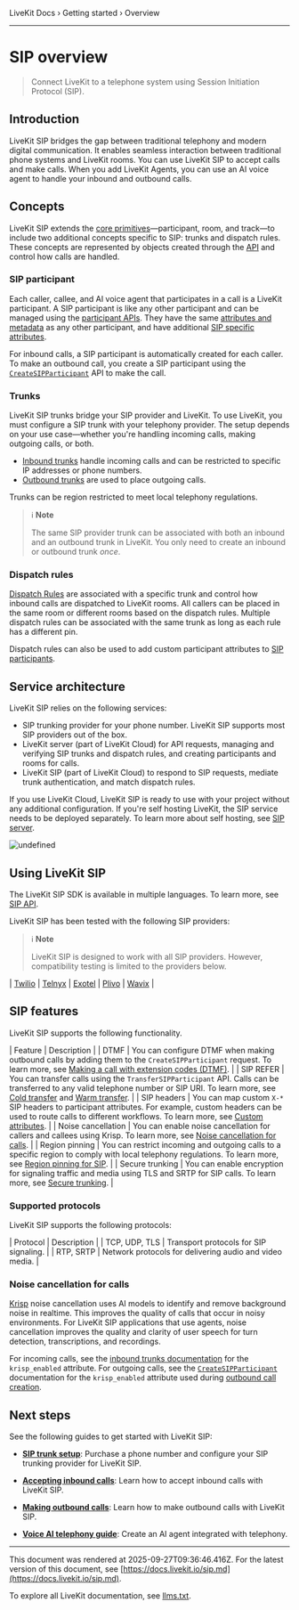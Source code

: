 LiveKit Docs › Getting started › Overview

---

# SIP overview

> Connect LiveKit to a telephone system using Session Initiation Protocol (SIP).

## Introduction

LiveKit SIP bridges the gap between traditional telephony and modern digital communication. It enables seamless interaction between traditional phone systems and LiveKit rooms. You can use LiveKit SIP to accept calls and make calls. When you add LiveKit Agents, you can use an AI voice agent to handle your inbound and outbound calls.

## Concepts

LiveKit SIP extends the [core primitives](https://docs.livekit.io/home/get-started/api-primitives.md)—participant, room, and track—to include two additional concepts specific to SIP: trunks and dispatch rules. These concepts are represented by objects created through the [API](https://docs.livekit.io/sip/api.md) and control how calls are handled.

### SIP participant

Each caller, callee, and AI voice agent that participates in a call is a LiveKit participant. A SIP participant is like any other participant and can be managed using the [participant APIs](https://docs.livekit.io/home/server/managing-participants.md). They have the same [attributes and metadata](https://docs.livekit.io/home/client/data/participant-attributes.md) as any other participant, and have additional [SIP specific attributes](https://docs.livekit.io/sip/sip-participant.md).

For inbound calls, a SIP participant is automatically created for each caller. To make an outbound call, you create a SIP participant using the [`CreateSIPParticipant`](https://docs.livekit.io/sip/api.md#createsipparticipant) API to make the call.

### Trunks

LiveKit SIP trunks bridge your SIP provider and LiveKit. To use LiveKit, you must configure a SIP trunk with your telephony provider. The setup depends on your use case—whether you're handling incoming calls, making outgoing calls, or both.

- [Inbound trunks](https://docs.livekit.io/sip/trunk-inbound.md) handle incoming calls and can be restricted to specific IP addresses or phone numbers.
- [Outbound trunks](https://docs.livekit.io/sip/trunk-outbound.md) are used to place outgoing calls.

Trunks can be region restricted to meet local telephony regulations.

> ℹ️ **Note**
> 
> The same SIP provider trunk can be associated with both an inbound and an outbound trunk in LiveKit. You only need to create an inbound or outbound trunk _once_.

### Dispatch rules

[Dispatch Rules](https://docs.livekit.io/sip/dispatch-rule.md) are associated with a specific trunk and control how inbound calls are dispatched to LiveKit rooms. All callers can be placed in the same room or different rooms based on the dispatch rules. Multiple dispatch rules can be associated with the same trunk as long as each rule has a different pin.

Dispatch rules can also be used to add custom participant attributes to [SIP participants](https://docs.livekit.io/sip/sip-participant.md).

## Service architecture

LiveKit SIP relies on the following services:

- SIP trunking provider for your phone number. LiveKit SIP supports most SIP providers out of the box.
- LiveKit server (part of LiveKit Cloud) for API requests, managing and verifying SIP trunks and dispatch rules, and creating participants and rooms for calls.
- LiveKit SIP (part of LiveKit Cloud) to respond to SIP requests, mediate trunk authentication, and match dispatch rules.

If you use LiveKit Cloud, LiveKit SIP is ready to use with your project without any additional configuration. If you're self hosting LiveKit, the SIP service needs to be deployed separately. To learn more about self hosting, see [SIP server](https://docs.livekit.io/home/self-hosting/sip-server.md).

![undefined]()

## Using LiveKit SIP

The LiveKit SIP SDK is available in multiple languages. To learn more, see [SIP API](https://docs.livekit.io/sip/api.md).

LiveKit SIP has been tested with the following SIP providers:

> ℹ️ **Note**
> 
> LiveKit SIP is designed to work with all SIP providers. However, compatibility testing is limited to the providers below.

| [Twilio](https://www.twilio.com/) | [Telnyx](https://telnyx.com/) | [Exotel](https://exotel.com) | [Plivo](https://www.plivo.com) | [Wavix](https://wavix.com/resources/guides/livekit) |

## SIP features

LiveKit SIP supports the following functionality.

| Feature | Description |
| DTMF | You can configure DTMF when making outbound calls by adding them to the `CreateSIPParticipant` request. To learn more, see [Making a call with extension codes (DTMF)](https://docs.livekit.io/sip/outbound-calls.md#dtmf). |
| SIP REFER | You can transfer calls using the `TransferSIPParticipant` API. Calls can be transferred to any valid telephone number or SIP URI. To learn more, see [Cold transfer](https://docs.livekit.io/sip/transfer-cold.md) and [Warm transfer](https://docs.livekit.io/sip/transfer-warm.md). |
| SIP headers | You can map custom `X-*` SIP headers to participant attributes. For example, custom headers can be used to route calls to different workflows. To learn more, see [Custom attributes](https://docs.livekit.io/sip/sip-participant.md#custom-attributes). |
| Noise cancellation | You can enable noise cancellation for callers and callees using Krisp. To learn more, see [Noise cancellation for calls](#noise-cancellation-for-calls). |
| Region pinning | You can restrict incoming and outgoing calls to a specific region to comply with local telephony regulations. To learn more, see [Region pinning for SIP](https://docs.livekit.io/sip/cloud.md#region-pinning). |
| Secure trunking | You can enable encryption for signaling traffic and media using TLS and SRTP for SIP calls. To learn more, see [Secure trunking](https://docs.livekit.io/sip/secure-trunking.md). |

### Supported protocols

LiveKit SIP supports the following protocols:

| Protocol | Description |
| TCP, UDP, TLS | Transport protocols for SIP signaling. |
| RTP, SRTP | Network protocols for delivering audio and video media. |

### Noise cancellation for calls

[Krisp](https://krisp.ai) noise cancellation uses AI models to identify and remove background noise in realtime. This improves the quality of calls that occur in noisy environments. For LiveKit SIP applications that use agents, noise cancellation improves the quality and clarity of user speech for turn detection, transcriptions, and recordings.

For incoming calls, see the [inbound trunks documentation](https://docs.livekit.io/sip/trunk-inbound.md) for the `krisp_enabled` attribute. For outgoing calls, see the [`CreateSIPParticipant`](https://docs.livekit.io/sip/api.md#createsipparticipant) documentation for the `krisp_enabled` attribute used during [outbound call creation](https://docs.livekit.io/sip/outbound-calls.md).

## Next steps

See the following guides to get started with LiveKit SIP:

- **[SIP trunk setup](https://docs.livekit.io/sip/quickstarts/configuring-sip-trunk.md)**: Purchase a phone number and configure your SIP trunking provider for LiveKit SIP.

- **[Accepting inbound calls](https://docs.livekit.io/sip/accepting-calls.md)**: Learn how to accept inbound calls with LiveKit SIP.

- **[Making outbound calls](https://docs.livekit.io/sip/making-calls.md)**: Learn how to make outbound calls with LiveKit SIP.

- **[Voice AI telephony guide](https://docs.livekit.io/agents/start/telephony.md)**: Create an AI agent integrated with telephony.

---

This document was rendered at 2025-09-27T09:36:46.416Z.
For the latest version of this document, see [https://docs.livekit.io/sip.md](https://docs.livekit.io/sip.md).

To explore all LiveKit documentation, see [llms.txt](https://docs.livekit.io/llms.txt).